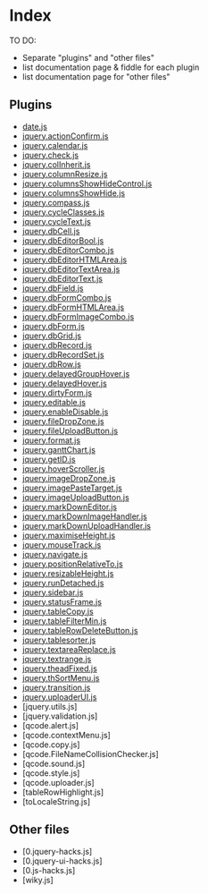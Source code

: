 # Index

TO DO:
- Separate "plugins" and "other files"
- list documentation page & fiddle for each plugin
- list documentation page for "other files"

## Plugins

- [date.js](utils/date.md)
- [jquery.actionConfirm.js](utils/date.md)
- [jquery.calendar.js](utils/date.md)
- [jquery.check.js](forms/validation/check.md)
- [jquery.colInherit.js](tables/colInherit.md)
- [jquery.columnResize.js](tables/columnResize.md)
- [jquery.columnsShowHideControl.js](tables/columnsShowHideControl.md)
- [jquery.columnsShowHide.js](tables/columnsShowHide.md)
- [jquery.compass.js](utils/compass.md)
- [jquery.cycleClasses.js](utils/cycleClasses.md)
- [jquery.cycleText.js](utils/cycleText.md)
- [jquery.dbCell.js](tables/dbgrid/dbCell.md)
- [jquery.dbEditorBool.js](forms/editable/dbEditorBool.md)
- [jquery.dbEditorCombo.js](forms/editable/dbEditorCombo.md)
- [jquery.dbEditorHTMLArea.js](forms/editable/dbEditorHTMLArea.md)
- [jquery.dbEditorTextArea.js](forms/editable/dbEditorTextArea.md)
- [jquery.dbEditorText.js](forms/editable/dbEditorText.md)
- [jquery.dbField.js](forms/recordset/dbField.md)
- [jquery.dbFormCombo.js](forms/dbFormEditors/dbFormCombo.md)
- [jquery.dbFormHTMLArea.js](forms/dbFormEditors/dbFormHTMLArea.md)
- [jquery.dbFormImageCombo.js](forms/dbFormEditors/dbFormImageCombo.md)
- [jquery.dbForm.js](forms/dbForm.md)
- [jquery.dbGrid.js](tables/dbgrid/dbGrid.md)
- [jquery.dbRecord.js](forms/recordset/dbRecord.md)
- [jquery.dbRecordSet.js](forms/recordset/dbRecordSet.md)
- [jquery.dbRow.js](tables/dbgrid/dbGrid.md)
- [jquery.delayedGroupHover.js](utils/delayedGroupHover.md)
- [jquery.delayedHover.js](utils/delayedHover.md)
- [jquery.dirtyForm.js](forms/validation/dirtyForm.md)
- [jquery.editable.js](forms/editable.md)
- [jquery.enableDisable.js](utils/enableDisable.md)
- [jquery.fileDropZone.js](forms/file_upload/fileDropZone.md)
- [jquery.fileUploadButton.js](forms/file_upload/fileUploadButton.md)
- [jquery.format.js](utils/format.md)
- [jquery.ganttChart.js](tables/ganttChart.md)
- [jquery.getID.js](utils/getID.md)
- [jquery.hoverScroller.js](utils/hoverScroller.md)
- [jquery.imageDropZone.js](forms/file_upload/imageDropZone.md)
- [jquery.imagePasteTarget.js](forms/file_upload/imagePasteTarget.md)
- [jquery.imageUploadButton.js](forms/file_upload/imageUploadButton.md)
- [jquery.markDownEditor.js](forms/markDownEditor.md)
- [jquery.markDownImageHandler.js](forms/markDownImageHandler.md)
- [jquery.markDownUploadHandler.js](forms/markDownUploadHandler.md)
- [jquery.maximiseHeight.js](utils/maximiseHeight.md)
- [jquery.mouseTrack.js](utils/mouseTrack.md)
- [jquery.navigate.js](forms/navigate.md)
- [jquery.positionRelativeTo.js](utils/positionRelativeTo.md)
- [jquery.resizableHeight.js](utils/resizableHeight.md)
- [jquery.runDetached.js](utils/runDetached.md)
- [jquery.sidebar.js](utils/sidebar.md)
- [jquery.statusFrame.js](forms/statusFrame.md)
- [jquery.tableCopy.js](tables/tableCopy.md)
- [jquery.tableFilterMin.js](tables/tableFilterMin.md)
- [jquery.tableRowDeleteButton.js](tables/tableRowDeleteButton.md)
- [jquery.tablesorter.js](tables/tablesorter.md)
- [jquery.textareaReplace.js](forms/textareaReplace.md)
- [jquery.textrange.js](forms/textrange.md)
- [jquery.theadFixed.js](tables/theadFixed.md)
- [jquery.thSortMenu.js](tables/thSortMenu.md)
- [jquery.transition.js](utils/transition.md)
- [jquery.uploaderUI.js](forms/file_upload/uploaderUI.md)
- [jquery.utils.js]
- [jquery.validation.js]
- [qcode.alert.js]
- [qcode.contextMenu.js]
- [qcode.copy.js]
- [qcode.FileNameCollisionChecker.js]
- [qcode.sound.js]
- [qcode.style.js]
- [qcode.uploader.js]
- [tableRowHighlight.js]
- [toLocaleString.js]

## Other files

- [0.jquery-hacks.js]
- [0.jquery-ui-hacks.js]
- [0.js-hacks.js]
- [wiky.js]